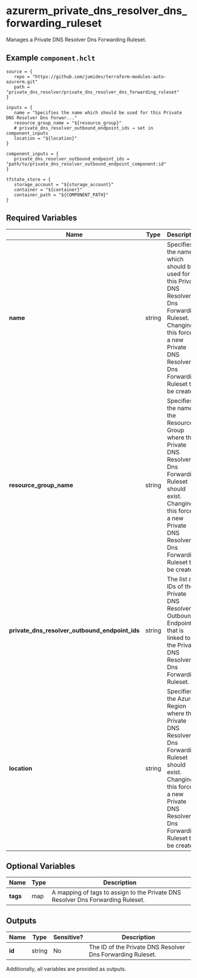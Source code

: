 # azurerm_private_dns_resolver_dns_forwarding_ruleset

Manages a Private DNS Resolver Dns Forwarding Ruleset.

## Example `component.hclt`

```hcl
source = {
   repo = "https://github.com/jumidev/terraform-modules-auto-azurerm.git"   
   path = "private_dns_resolver/private_dns_resolver_dns_forwarding_ruleset"   
}

inputs = {
   name = "Specifies the name which should be used for this Private DNS Resolver Dns Forwar..."   
   resource_group_name = "${resource_group}"   
   # private_dns_resolver_outbound_endpoint_ids → set in component_inputs
   location = "${location}"   
}

component_inputs = {
   private_dns_resolver_outbound_endpoint_ids = "path/to/private_dns_resolver_outbound_endpoint_component:id"   
}

tfstate_store = {
   storage_account = "${storage_account}"   
   container = "${container}"   
   container_path = "${COMPONENT_PATH}"   
}

```

## Required Variables

| Name | Type |  Description |
| ---- | --------- |  ----------- |
| **name** | string |  Specifies the name which should be used for this Private DNS Resolver Dns Forwarding Ruleset. Changing this forces a new Private DNS Resolver Dns Forwarding Ruleset to be created. | 
| **resource_group_name** | string |  Specifies the name of the Resource Group where the Private DNS Resolver Dns Forwarding Ruleset should exist. Changing this forces a new Private DNS Resolver Dns Forwarding Ruleset to be created. | 
| **private_dns_resolver_outbound_endpoint_ids** | string |  The list of IDs of the Private DNS Resolver Outbound Endpoint that is linked to the Private DNS Resolver Dns Forwarding Ruleset. | 
| **location** | string |  Specifies the Azure Region where the Private DNS Resolver Dns Forwarding Ruleset should exist. Changing this forces a new Private DNS Resolver Dns Forwarding Ruleset to be created. | 

## Optional Variables

| Name | Type |  Description |
| ---- | --------- |  ----------- |
| **tags** | map |  A mapping of tags to assign to the Private DNS Resolver Dns Forwarding Ruleset. | 



## Outputs

| Name | Type | Sensitive? | Description |
| ---- | ---- | --------- | --------- |
| **id** | string | No  | The ID of the Private DNS Resolver Dns Forwarding Ruleset. | 

Additionally, all variables are provided as outputs.
